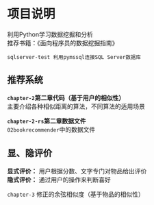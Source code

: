 # 项目说明

利用Python学习数据挖掘和分析  
推荐书籍：《面向程序员的数据挖掘指南》  

``
sqlserver-test 利用pymssql连接SQL Server数据库  
``

## 推荐系统

**`chapter-2`第二章代码（基于用户的相似性）**  
主要介绍各种相似距离的算法，不同算法的适用场景  

**`chapter-2-rs`第二章数据文件**  
`02bookrecommender`中的数据文件  

## 显、隐评价  

**显式评价：** 用户根据分数、文字专门对物品给出评价  
**隐式评价：** 通过用户的操作来判断喜好  

`chapter-3` 修正的余弦相似度（基于物品的相似性）  




